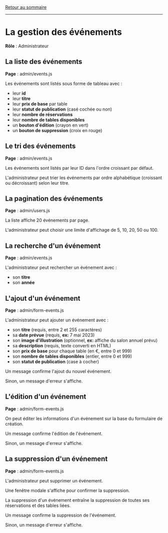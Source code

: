 [Retour au sommaire](README.md)

***

# La gestion des événements

**Rôle** : Administrateur

## La liste des événements

**Page** : admin/events.js

Les événements sont listés sous forme de tableau avec :

- leur **id**
- leur **titre**
- leur **prix de base** par table
- leur **statut de publication** (casé cochée ou non)
- leur **nombre de réservations**
- leur **nombre de tables disponibles**
- un **bouton d'édition** (crayon en vert)
- un **bouton de suppression** (croix en rouge)

## Le tri des événements

**Page** : admin/events.js

Les événements sont listés par leur ID dans l'ordre croissant par défaut.

L'administrateur peut trier les événements par ordre alphabétique (croissant ou décroissant) selon leur titre.

## La pagination des événements

**Page** : admin/users.js

La liste affiche 20 événements par page.

L'administrateur peut choisir une limite d'affichage de 5, 10, 20, 50 ou 100.

## La recherche d'un événement

**Page** : admin/events.js

L'administrateur peut rechercher un événement avec :

- son **titre**
- son **année**

## L'ajout d'un événement

**Page** : admin/form-events.js

L'administrateur peut ajouter un événement avec :

- son **titre** (requis, entre 2 et 255 caractères)
- sa **date prévue** (requis, **ex:** 7 mai 2023)
- son **image d'illustration** (optionnel, **ex:** affiche du salon annuel prévu)
- sa **description** (requis, texte converti en HTML)
- son **prix de base** pour chaque table (en €, entre 0 et 999)
- son **nombre de tables disponibles** (entier, entre 0 et 999)
- son **statut de publication** (case à cocher)

Un message confirme l'ajout du nouvel événement.

Sinon, un message d'erreur s'affiche.

## L'édition d'un événement

**Page** : admin/form-events.js

On peut éditer les informations d'un événement sur la base du formulaire de création.

Un message confirme l'édition de l'événement.

Sinon, un message d'erreur s'affiche.

## La suppression d'un événement

**Page** : admin/form-events.js

L'administrateur peut supprimer un événement.

Une fenêtre modale s'affiche pour confirmer la suppression.

La suppression d'un événement entraîne la suppression de toutes ses réservations et des tables liées.

Un message confirme la suppression de l'événement.

Sinon, un message d'erreur s'affiche.